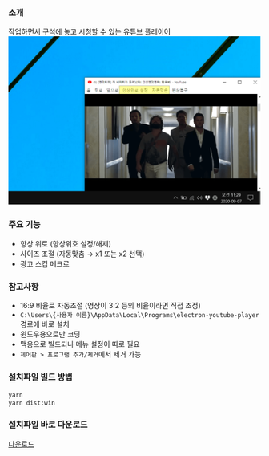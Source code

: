 ### 소개
작업하면서 구석에 놓고 시청할 수 있는 유튜브 플레이어
![캡쳐](./capture.png)

### 주요 기능
 - 항상 위로 (항상위호 설정/해제)
 - 사이즈 조절 (자동맞춤 → x1 또는 x2 선택)
 - 광고 스킵 메크로

### 참고사항
 - 16:9 비율로 자동조절 (영상이 3:2 등의 비율이라면 직접 조정)
 - `C:\Users\{사용자 이름}\AppData\Local\Programs\electron-youtube-player` 경로에 바로 설치
 - 윈도우용으로만 코딩
 - 맥용으로 빌드되나 메뉴 설정이 따로 필요
 - `제어판 > 프로그램 추가/제거`에서 제거 가능

### 설치파일 빌드 방법
```
yarn
yarn dist:win
```

### 설치파일 바로 다운로드
[다운로드](https://github.com/JoonDong2/electron-youtube-player/raw/master/dist/electron-youtube-player%20Setup%200.1.4.exe)